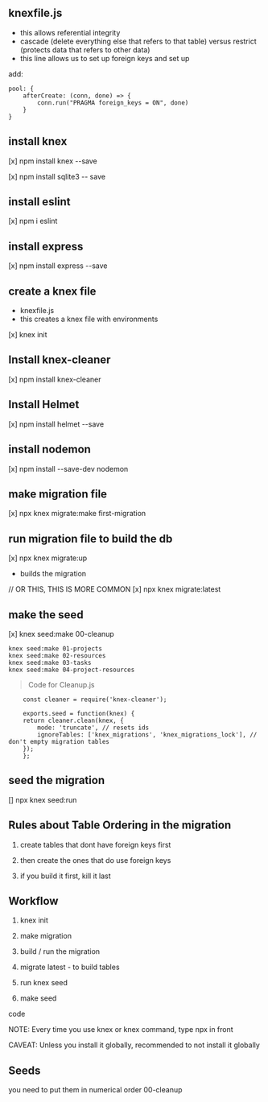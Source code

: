 ## knexfile.js
- this allows referential integrity
- cascade (delete everything else that refers to that table) versus restrict (protects data that refers to other data)
- this line allows us to set up foreign keys and set up 

add:

    pool: {
        afterCreate: (conn, done) => {
            conn.run("PRAGMA foreign_keys = ON", done)
        }
    }

## install knex
[x] npm install knex --save

[x] npm install sqlite3 -- save

## install eslint
[x] npm i eslint

## install express
[x] npm install express --save

## create a knex file 
- knexfile.js
- this creates a knex file with environments

[x] knex init

## Install knex-cleaner
[x] npm install knex-cleaner

## Install Helmet
[x] npm install helmet --save

## install nodemon
[x] npm install --save-dev nodemon

## make migration file
[x] npx knex migrate:make first-migration

## run migration file to build the db
[x] npx knex migrate:up  
- builds the migration

// OR THIS, THIS IS MORE COMMON
[x] npx knex migrate:latest

## make the seed
[x] knex seed:make 00-cleanup

    knex seed:make 01-projects
    knex seed:make 02-resources
    knex seed:make 03-tasks
    knex seed:make 04-project-resources

> Code for Cleanup.js

        const cleaner = require('knex-cleaner');

        exports.seed = function(knex) {
        return cleaner.clean(knex, {
            mode: 'truncate', // resets ids
            ignoreTables: ['knex_migrations', 'knex_migrations_lock'], // don't empty migration tables
        });
        };

## seed the migration
[] npx knex seed:run


## Rules about Table Ordering in the migration

1) create tables that dont have foreign keys first

2) then create the ones that do use foreign keys

3) if you build it first, kill it last

## Workflow

1) knex init

2) make migration

3) build / run the migration

4) migrate latest - to build tables

5) run knex seed

6) make seed

code


NOTE: Every time you use knex or knex command, type 
npx in front

CAVEAT: Unless you install it globally, recommended to not install it globally

## Seeds

you need to put them in numerical order
00-cleanup

